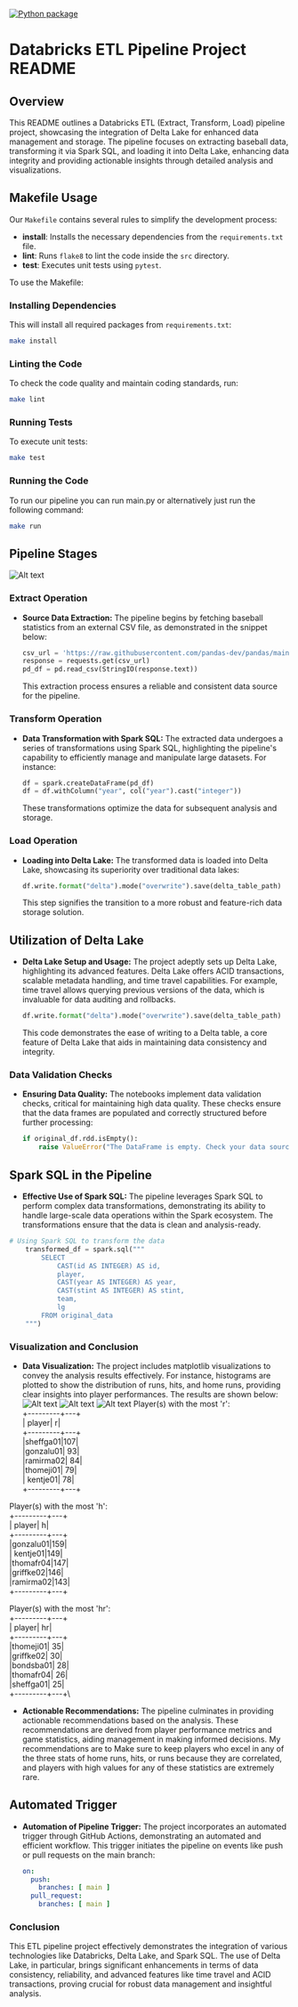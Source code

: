 [![Python package](https://github.com/nicholasconterno/IDSProject3/actions/workflows/python-package.yml/badge.svg)](https://github.com/nicholasconterno/IDSProject3/actions/workflows/python-package.yml)
# Databricks ETL Pipeline Project README

## Overview
This README outlines a Databricks ETL (Extract, Transform, Load) pipeline project, showcasing the integration of Delta Lake for enhanced data management and storage. The pipeline focuses on extracting baseball data, transforming it via Spark SQL, and loading it into Delta Lake, enhancing data integrity and providing actionable insights through detailed analysis and visualizations.
## Makefile Usage

Our `Makefile` contains several rules to simplify the development process:  

- **install**:  Installs the necessary dependencies from the `requirements.txt` file.
- **lint**: Runs `flake8` to lint the code inside the `src` directory.
- **test**: Executes unit tests using `pytest`.

To use the Makefile:

### Installing Dependencies

This will install all required packages from `requirements.txt`:

```bash
make install
```

### Linting the Code

To check the code quality and maintain coding standards, run:

```bash
make lint
```

### Running Tests

To execute unit tests:

```bash
make test
```
### Running the Code

To run our pipeline you can run main.py or alternatively just run the following command:

```bash
make run
```


## Pipeline Stages
![Alt text](successful_workflow.png)
### Extract Operation
- **Source Data Extraction:** The pipeline begins by fetching baseball statistics from an external CSV file, as demonstrated in the snippet below:
  ```python
  csv_url = 'https://raw.githubusercontent.com/pandas-dev/pandas/main/doc/data/baseball.csv'
  response = requests.get(csv_url)
  pd_df = pd.read_csv(StringIO(response.text))
  ```
  This extraction process ensures a reliable and consistent data source for the pipeline.

### Transform Operation
- **Data Transformation with Spark SQL:** The extracted data undergoes a series of transformations using Spark SQL, highlighting the pipeline's capability to efficiently manage and manipulate large datasets. For instance:
  ```python
  df = spark.createDataFrame(pd_df)
  df = df.withColumn("year", col("year").cast("integer"))
  ```
  These transformations optimize the data for subsequent analysis and storage.

### Load Operation
- **Loading into Delta Lake:** The transformed data is loaded into Delta Lake, showcasing its superiority over traditional data lakes:
  ```python
  df.write.format("delta").mode("overwrite").save(delta_table_path)
  ```
  This step signifies the transition to a more robust and feature-rich data storage solution.

## Utilization of Delta Lake
- **Delta Lake Setup and Usage:** The project adeptly sets up Delta Lake, highlighting its advanced features. Delta Lake offers ACID transactions, scalable metadata handling, and time travel capabilities. For example, time travel allows querying previous versions of the data, which is invaluable for data auditing and rollbacks.

  ```python
  df.write.format("delta").mode("overwrite").save(delta_table_path)
  ```
  This code demonstrates the ease of writing to a Delta table, a core feature of Delta Lake that aids in maintaining data consistency and integrity.

### Data Validation Checks
- **Ensuring Data Quality:** The notebooks implement data validation checks, critical for maintaining high data quality. These checks ensure that the data frames are populated and correctly structured before further processing:
  ```python
  if original_df.rdd.isEmpty():
      raise ValueError("The DataFrame is empty. Check your data source.")
  ```

## Spark SQL in the Pipeline
- **Effective Use of Spark SQL:** The pipeline leverages Spark SQL to perform complex data transformations, demonstrating its ability to handle large-scale data operations within the Spark ecosystem. The transformations ensure that the data is clean and analysis-ready.

```python
# Using Spark SQL to transform the data
    transformed_df = spark.sql("""
        SELECT
            CAST(id AS INTEGER) AS id,
            player,
            CAST(year AS INTEGER) AS year,
            CAST(stint AS INTEGER) AS stint,
            team,
            lg
        FROM original_data
    """)

```

### Visualization and Conclusion
- **Data Visualization:** The project includes matplotlib visualizations to convey the analysis results effectively. For instance, histograms are plotted to show the distribution of runs, hits, and home runs, providing clear insights into player performances. The results are shown below: 
![Alt text](image.png)
![Alt text](image-1.png)
![Alt text](image-2.png)
Player(s) with the most 'r':\
+---------+---+\
|   player|  r|\
+---------+---+\
|sheffga01|107|\
|gonzalu01| 93|\
|ramirma02| 84|\
|thomeji01| 79|\
| kentje01| 78|\
+---------+---+

Player(s) with the most 'h':\
+---------+---+\
|   player|  h|\
+---------+---+\
|gonzalu01|159|\
| kentje01|149|\
|thomafr04|147|\
|griffke02|146|\
|ramirma02|143|\
+---------+---+

Player(s) with the most 'hr':\
+---------+---+\
|   player| hr|\
+---------+---+\
|thomeji01| 35|\
|griffke02| 30|\
|bondsba01| 28|\
|thomafr04| 26|\
|sheffga01| 25|\
+---------+---+\

- **Actionable Recommendations:** The pipeline culminates in providing actionable recommendations based on the analysis. These recommendations are derived from player performance metrics and game statistics, aiding management in making informed decisions. My recommendations are to Make sure to keep players who excel in any of the three stats of home runs, hits, or runs because they are correlated, and players with high values for any of these statistics are extremely rare. 

## Automated Trigger
- **Automation of Pipeline Trigger:** The project incorporates an automated trigger through GitHub Actions, demonstrating an automated and efficient workflow. This trigger initiates the pipeline on events like push or pull requests on the main branch:
  ```yaml
  on:
    push:
      branches: [ main ]
    pull_request:
      branches: [ main ]
  ```

### Conclusion
This ETL pipeline project effectively demonstrates the integration of various technologies like Databricks, Delta Lake, and Spark SQL. The use of Delta Lake, in particular, brings significant enhancements in terms of data consistency, reliability, and advanced features like time travel and ACID transactions, proving crucial for robust data management and insightful analysis.